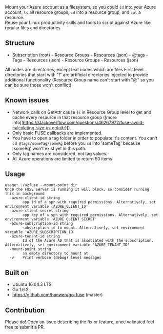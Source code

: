Mount your Azure account as a filesystem, so you could `cd` into your Azure account, `ls` all resource groups, `cd` into a resource group, and `cat` a resource.  
Reuse your Linux productivity skills and tools to script against Azure like regular files and directories.

## Structure

- Subscription (root)
      - Resource Groups
            - Resources (json)
      - @tags
            - Tags
                  - Resources (json)
                  - Resource Groups
                        - Resources (json)

All nodes are directories, except leaf nodes which are files
First level directories that start with "!" are artificial directories injected to provide additional functionality (Resource Group name can't start with "@" so you can be sure those won't conflict)


## Known issues
- Network calls on GetAttr cause `ls` in Resource Group level to get and cache every resource in that resource group ([more info[(https://stackoverflow.com/questions/46267972/fuse-avoid-calculating-size-in-getattr)]).
- Only basic FUSE callbacks are implemented.
- You have to open a tag folder in order to populate it's content. You can't `cd @tags/someTag/someRg` before you `cd` into 'someTag' because 'someRg' won't exist yet in this path.
- Only tag names are considered, not tag values.
- All Azure operations are limited to return 50 items

## Usage

```
usage: ./azfuse --mount-point dir
Once the FUSE server is running it will block, so consider running this in background
  -azure-client-id string
        app id of a spn with required permissions. Alternatively, set environment variable 'AZURE_CLIENT_ID'
  -azure-client-secret string
        app key of a spn with required permissions. Alternatively, set environment variable 'AZURE_CLIENT_SECRET'
  -azure-subscription-id string
        subscription id to mount. Alternatively, set environment variable 'AZURE_SUBSCRIPTION_ID'
  -azure-tenant-id string
        Id of the Azure AD that is associated with the subscription. Alternatively, set environment variable 'AZURE_TENANT_ID'
  -mount-point string
        an empty directory to mount at
  -v    Print verbose (debug) level messages
```

## Built on

- Ubuntu 16.04.3 LTS
- Go 1.6.2
- https://github.com/hanwen/go-fuse (master)

## Contribution

Please do! Open an issue describing the fix or feature, once validated feel free to submit a PR.